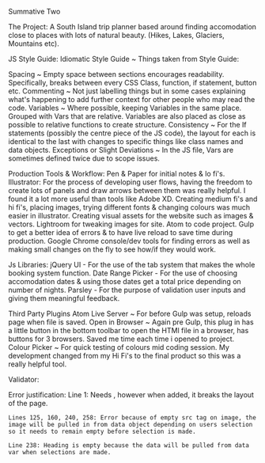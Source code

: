 Summative Two

The Project:
A South Island trip planner based around finding accomodation close to places with lots of natural beauty. (Hikes, Lakes, Glaciers, Mountains etc).

JS Style Guide:
Idiomatic Style Guide ~ Things taken from Style Guide:

Spacing ~ Empty space between sections encourages readability. Specifically, breaks between every CSS Class, function, if statement, button etc.
Commenting ~ Not just labelling things but in some cases explaining what's happening to add further context for other people who may read the code.
Variables ~ Where possible, keeping Variables in the same place. Grouped with Vars that are relative.
            Variables are also placed as close as possible to relative functions to create structure.
Consistency ~ For the If statements (possibly the centre piece of the JS code), the layout for each is identical to the last with changes to specific things like class names and data objects.
Exceptions or Slight Deviations ~ In the JS file, Vars are sometimes defined twice due to scope issues.

Production Tools & Workflow:
  Pen & Paper for initial notes & lo fi's.
  Illustrator:
    For the process of developing user flows, having the freedom to create lots of panels and draw arrows between them was really helpful. I found it a lot more useful than tools like Adobe XD.
    Creating medium fi's and hi fi's, placing images, trying different fonts & changing colours was much easier in illustrator.
    Creating visual assets for the website such as images & vectors.
    Lightroom for tweaking images for site.
    Atom to code project.
    Gulp to get a better idea of errors & to have live reload to save time during production.
    Google Chrome console/dev tools for finding errors as well as making small changes on the fly to see how/if they would work.

Js Libraries:
  jQuery UI - For the use of the tab system that makes the whole booking system function.
  Date Range Picker - For the use of choosing accomodation dates & using those dates get a total price depending on number of nights.
  Parsley - For the purpose of validation user inputs and giving them meaningful feedback.

Third Party Plugins
  Atom Live Server ~ For before Gulp was setup, reloads page when file is saved.
  Open in Browser ~ Again pre Gulp, this plug in has a little button in the bottom toolbar to open the HTMl file in a browser, has buttons for 3 browsers. Saved me time each time i opened to project.
  Colour Picker ~ For quick testing of colours mid coding session. My development changed from my Hi Fi's to the final product so this was a really helpful tool.

  Validator:

  Error justification:
    Line 1: Needs <!DOCTYPE html>, however when added, it breaks the layout of the page.

    Lines 125, 160, 240, 258: Error because of empty src tag on image, the image will be pulled in from data object depending on users selection so it needs to remain empty before selection is made.

    Line 238: Heading is empty because the data will be pulled from data var when selections are made.
